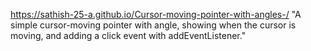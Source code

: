 https://sathish-25-a.github.io/Cursor-moving-pointer-with-angles-/
"A simple cursor-moving pointer with angle, showing when the cursor is moving, and adding a click event with addEventListener."
